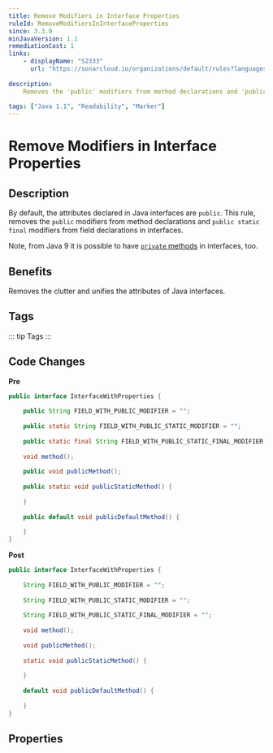 ```yaml
---
title: Remove Modifiers in Interface Properties
ruleId: RemoveModifiersInInterfaceProperties
since: 3.3.0
minJavaVersion: 1.1
remediationCost: 1
links:
    - displayName: "S2333"
      url: "https://sonarcloud.io/organizations/default/rules?languages=java&open=java%3AS2333&q=S2333"
    
description:
    Removes the 'public' modifiers from method declarations and 'public static final' modifiers from field declarations in Java interfaces.

tags: ["Java 1.1", "Readability", "Marker"]
---
```


# Remove Modifiers in Interface Properties

## Description

By default, the attributes declared in Java interfaces are `public`.
This rule, removes the `public` modifiers from method declarations and `public static final` modifiers from field declarations in interfaces.

Note, from Java 9 it is possible to have [`private` methods](http://openjdk.java.net/jeps/213) in interfaces, too. 

## Benefits

Removes the clutter and unifies the attributes of Java interfaces. 


## Tags

::: tip Tags
<TagLinks />
:::

## Code Changes

__Pre__
```java
public interface InterfaceWithProperties {
	
	public String FIELD_WITH_PUBLIC_MODIFIER = "";
	
	public static String FIELD_WITH_PUBLIC_STATIC_MODIFIER = "";
	
	public static final String FIELD_WITH_PUBLIC_STATIC_FINAL_MODIFIER = "";
	
	void method();
	
	public void publicMethod();
	
	public static void publicStaticMethod() {
		
	}
	
	public default void publicDefaultMethod() {
		
	}
}

```

__Post__
```java
public interface InterfaceWithProperties {
	
	String FIELD_WITH_PUBLIC_MODIFIER = "";
	
	String FIELD_WITH_PUBLIC_STATIC_MODIFIER = "";
	
	String FIELD_WITH_PUBLIC_STATIC_FINAL_MODIFIER = "";
	
	void method();
	
	void publicMethod();
	
	static void publicStaticMethod() {
		
	}
	
	default void publicDefaultMethod() {
		
	}
}
```
<VersionNotice />


## Properties

<RuleProperties />
